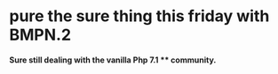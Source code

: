 # pure the sure thing this friday with BMPN.2

#### Sure still dealing with the vanilla Php 7.1 ** community.